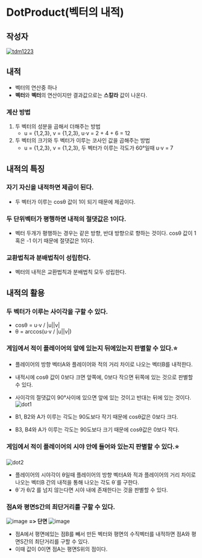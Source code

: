 # **DotProduct(벡터의 내적)**

## 작성자
[![tdm1223](https://avatars1.githubusercontent.com/u/21440957?s=100&v=4)](https://github.com/tdm1223)

## 내적
- 벡터의 연산중 하나
- **벡터**와 **벡터**의 연산이지만 결과값으로는 **스칼라** 값이 나온다.

### 계산 방법
1. 두 벡터의 성분을 곱해서 더해주는 방법
	- u = {1,2,3}, v = {1,2,3}, u⋅v = 2 + 4 + 6 = 12
2. 두 벡터의 크기와 두 벡터가 이루는 코사인 값을 곱해주는 방법
	- u = {1,2,3}, v = {1,2,3}, 두 벡터가 이루는 각도가 60°일때 u⋅v = 7

## 내적의 특징
### 자기 자신을 내적하면 제곱이 된다.
- 두 벡터가 이루는 cosθ 값이 1이 되기 때문에 제곱이다. 

### 두 단위벡터가 평행하면 내적의 절댓값은 1이다.
- 벡터 두개가 평행하는 경우는 같은 방향, 반대 방향으로 향하는 것이다. cosθ 값이 1 혹은 -1 이기 때문에 절댓값은 1이다.

### 교환법칙과 분배법칙이 성립한다.
- 벡터의 내적은 교환법칙과 분배법칙 모두 성립한다.
    
## 내적의 활용
### 두 벡터가 이루는 사이각을 구할 수 있다.
- cosθ = u⋅v / |u||v|
- θ = arccos(u⋅v / |u||v|)

### 게임에서 적이 플레이어의 앞에 있는지 뒤에있는지 판별할 수 있다.:star:
- 플레이어의 방향 벡터A와 플레이어와 적의 거리 차이로 나오는 벡터B를 내적한다.
- 내적시에 cosθ 값이 0보다 크면 앞쪽에, 0보다 작으면 뒤쪽에 있는 것으로 판별할 수 있다. 
- 사이각의 절댓값이 90°사이에 있으면 앞에 있는 것이고 반대는 뒤에 있는 것이다.
![dot1](https://user-images.githubusercontent.com/21440957/70377055-27dd0e80-1953-11ea-8eec-af3c3a65367c.png)

- B1, B2와 A가 이루는 각도는 90도보다 작기 때문에 cosθ값은 0보다 크다.
- B3, B4와 A가 이루는 각도는 90도보다 크기 때문에 cosθ값은 0보다 작다.

### 게임에서 적이 플레이어의 시야 안에 들어와 있는지 판별할 수 있다.:star:

![dot2](https://user-images.githubusercontent.com/21440957/70377128-28c27000-1954-11ea-827f-755b76c9540a.png)

- 플레이어의 시야각이 θ일때 플레이어의 방향 벡터A와 적과 플레이어의 거리 차이로 나오는 벡터B 간의 내적을 통해 나오는 각도 θ`를 구한다.
- θ`가 θ/2 를 넘지 않는다면 시야 내에 존재한다는 것을 판별할 수 있다. 

### 점A와 평면S간의 최단거리를 구할 수 있다.

![image](https://user-images.githubusercontent.com/21440957/70377185-b30ad400-1954-11ea-8d50-312a8c33c958.png) **=> 단면**
![image](https://user-images.githubusercontent.com/21440957/70377237-65429b80-1955-11ea-8b29-6a17d2086520.png)

- 점A에서 평면에있는 점B를 빼서 만든 벡터와 평면의 수직벡터를 내적하면 점A와 평면S간의 최단거리를 구할 수 있다.
- 이때 값이 0이면 점A는 평면S위의 점이다.
